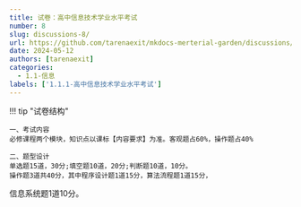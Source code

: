 ```yaml
---
title: 试卷：高中信息技术学业水平考试
number: 8
slug: discussions-8/
url: https://github.com/tarenaexit/mkdocs-merterial-garden/discussions/8
date: 2024-05-12
authors: [tarenaexit]
categories: 
  - 1.1-信息
labels: ['1.1.1-高中信息技术学业水平考试']
---
```


!!! tip "试卷结构"

    一、考试内容
    必修课程两个模块，知识点以课标【内容要求】为准。客观题占60%，操作题占40%

    二、题型设计
    单选题15道，30分;填空题10道，20分;判断题10道，10分。
    操作题3道共40分，其中程序设计题1道15分，算法流程题1道15分，
信息系统题1道10分。

<script src="https://giscus.app/client.js"
	data-repo="tarenaexit/mkdocs-merterial-garden"
	data-repo-id="RR_kgDOL4wNPw"
	data-mapping="number"
	data-term="8"
	data-reactions-enabled="1"
	data-emit-metadata="0"
	data-input-position="bottom"
	data-theme="light"
	data-lang="zh-CN"
	crossorigin="anonymous"
	async>
</script>
